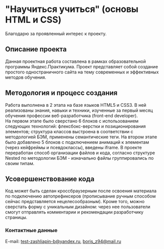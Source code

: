 # "Научиться учиться" (основы HTML и CSS)
Благодарю за проявленный интерес к проекту.
## Описание проекта
Данная проектная работа составлена в рамках образовательной программы Яндекс.Практикума. Проект представляет собой создание простого одностраничного сайта на тему современных и эффективных методов обучения.
## Методология и процесс создания
Работа выполнена в 2 этапа на базе языков HTML5 и CSS3. В ней реализованы знания, навыки и техники, изученные за первый месяц обучения профессии веб-разработчика (front-end developer).  
На первом этапе было сверстано 6 блоков с использованием следующих технологий: флексбокс-верстки и позиционирования элементов; структура классов выстроена в соответствии с методологией БЭМ, применены семантические теги.
На втором этапе было добавлено 5 блоков с подключением анимаций к элементам (через кейфреймы и псевдоклассы), введены iframe. В проекте переработан способ организации файлов и кода, согласно структуре Nested по методологии БЭМ - изначально файлы группировались по своим типам.
## Усовершенствование кода
Код может быть сделан кроссбраузерным после освоения материала по подключению автопрефиксеров (прописывание ручным способом сейчас представляется нецелесообразным). Кроме того, можно сверстать форму с уникальным дизайном: через нее пользователи смогут отправлять комментарии и рекомендации разработчику страницы.
### Контактные данные
E-mail: test-zashliapin-b@yandex.ru, boris_z94@mail.ru
